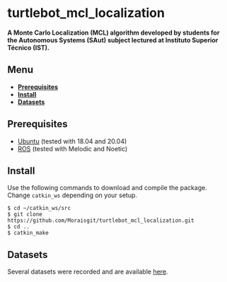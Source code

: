 # turtlebot_mcl_localization

**A Monte Carlo Localization (MCL) algorithm developed by students for the Autonomous Systems (SAut) subject lectured at Instituto Superior Técnico (IST).**

## Menu

  - [**Prerequisites**](#prerequisites)
  - [**Install**](#install)
  - [**Datasets**](#datasets)

## Prerequisites
- [Ubuntu](https://ubuntu.com/download) (tested with 18.04 and 20.04)
- [ROS](http://wiki.ros.org/ROS/Installation) (tested with Melodic and Noetic)

## Install
Use the following commands to download and compile the package. Change `catkin_ws` depending on your setup.

```
$ cd ~/catkin_ws/src
$ git clone https://github.com/Moraisgit/turtlebot_mcl_localization.git
$ cd ..
$ catkin_make
```
## Datasets
Several datasets were recorded and are available [here](https://drive.google.com/drive/folders/13gN8WpE1l5GEju-yHzZDzt4QcmkR-ijJ?usp=sharing).
